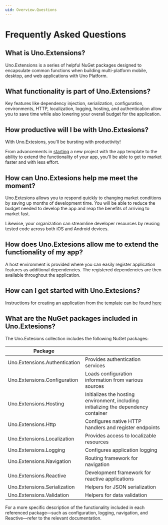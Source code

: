 ```yaml
---
uid: Overview.Questions
---
```

# Frequently Asked Questions

## What is Uno.Extensions?
Uno.Extensions is a series of helpful NuGet packages designed to encapsulate common functions when building multi-platform mobile, desktop, and web applications with Uno Platform.

## What functionality is part of Uno.Extensions?
Key features like dependency injection, serialization, configuration, environments, HTTP, localization, logging, hosting, and authentication allow you to save time while also lowering your overall budget for the application. 

## How productive will I be with Uno.Extesions?
With Uno.Extesions, you'll be bursting with productivity! 

From advancements in [starting](xref:Overview.Extensions) a new project with the app template to the ability to extend the functionality of your app, you'll be able to get to market faster and with less effort.

## How can Uno.Extesions help me meet the moment?
Uno.Extesions allows you to respond quickly to changing market conditions by saving up months of development time. You will be able to reduce the budget needed to develop the app and reap the benefits of arriving to market fast.

Likewise, your organization can streamline developer resources by reusing tested code across both iOS and Android devices.

## How does Uno.Extesions allow me to extend the functionality of my app?
A host environment is provided where you can easily register application features as additional dependencies. The registered dependencies are then available throughout the application.

## How can I get started with Uno.Extesions?
Instructions for creating an application from the template can be found [here](xref:Overview.Extensions)

## What are the NuGet packages included in Uno.Extesions?
The Uno.Extesions collection includes the following NuGet packages:

| Package                      |                                                                                      |
|------------------------------|--------------------------------------------------------------------------------------|
| Uno.Extensions.Authentication | Provides authentication services                                                     |
| Uno.Extensions.Configuration | Loads configuration information from various sources                                 |
| Uno.Extensions.Hosting       | Initializes the hosting environment, including initializing the dependency container |
| Uno.Extensions.Http          | Configures native HTTP handlers and register endpoints                               |
| Uno.Extensions.Localization  | Provides access to localizable resources                                             |
| Uno.Extensions.Logging       | Configures application logging                                                       |
| Uno.Extensions.Navigation    | Routing framework for navigation                                                     |
| Uno.Extensions.Reactive      | Development framework for reactive applications                                      |
| Uno.Extensions.Serialization | Helpers for JSON serialization                                                       |
| Uno.Extensions.Validation | Helpers for data validation                                                       |

For a more specific description of the functionality included in each referenced package—such as configuration, logging, navigation, and Reactive—refer to the relevant documentation.
